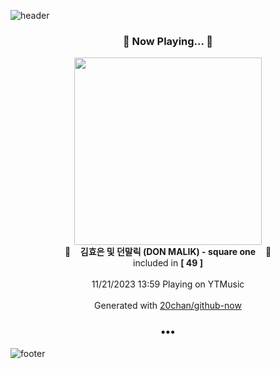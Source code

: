 ![header](https://capsule-render.vercel.app/api?type=wave&height=170&section=header&fontColor=090707&fontAlignX=45&fontAlignY=65&fontSize=100)

<h3 align="center">🎵 Now Playing... 🎵</h3>
<p align="center">
  <a href="https://music.youtube.com/watch?v=aKY83QMuJew">
    <img width="300" src="https://lh3.googleusercontent.com/85KAqcNV0aSEvl8p63_WQPzgPsZXRyx0zrBXqlYD81L5rUenVELXfM2shou8SSAChHDTmxoq2apeT51bSw">
  </a>
  <br>
  🎵&nbsp&nbsp&nbsp <b>김효은 및 던말릭 (DON MALIK) - square one</b> &nbsp&nbsp&nbsp🎵
  <br>
  included in <b>[ 49 ]</b>
  
  <br />
  <br />
  11/21/2023 13:59 Playing on YTMusic
  <br />
  <br />
  Generated with <a href="https://github.com/20chan/github-now">20chan/github-now</a>
</p>

<h3 align="center">•••</h3>

![footer](https://capsule-render.vercel.app/api?type=wave&height=150&section=footer)

